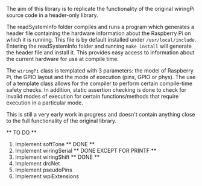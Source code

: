 The aim of this library is to replicate the functionality of the original wiringPi source code in a header-only library.

The readSystemInfo folder compiles and runs a program which generates a header file containing the hardware information about the Raspberry Pi on which it is running. This file is by default installed under `/usr/local/include`. Entering the readSystemInfo folder and running `make install` will generate the header file and install it. This provides easy access to information about the current hardware for use at compile time.

The `wiringPi` class is templated with 3 parameters: the model of Raspberry Pi, the GPIO layout and the mode of execution (pins, GPIO or phys). The use of a template class allows for the compiler to perform certain compile-time safety checks. In addition, static assertion checking is done to check for invalid modes of execution for certain functions/methods that require execution in a particular mode.

This is still a very early work in progress and doesn't contain anything close to the full functionality of the original library.

** TO DO **
1) Implement softTone ** DONE **
2) Implement wiringSerial ** DONE EXCEPT FOR PRINTF **
3) Implement wiringShift ** DONE **
4) Implement drcNet
5) Implement pseudoPins
6) Implement wpiExtensions

